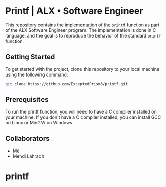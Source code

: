 # Printf | ALX • Software Engineer
This repository contains the implementation of the `printf` function as part of the ALX Software Engineer program. The implementation is done in C language, and the goal is to reproduce the behavior of the standard `printf` function.

## Getting Started
To get started with the project, clone this repository to your local machine using the following command:

```bash
git clone https://github.com/ExceptedPrism3/printf.git
```

## Prerequisites
To run the printf function, you will need to have a C compiler installed on your machine. If you don't have a C compiler installed, you can install GCC on Linux or MinGW on Windows.

## Collaborators
- Me
- Mehdi Lahrach
# printf
